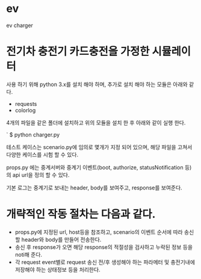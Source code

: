 # ev
ev charger

# 전기차 충전기 카드충전을 가정한 시뮬레이터

사용 하기 위해 python 3.x를 설치 해야 하며, 추가로 설치 해야 하는 모듈은 아래와 같다.
 - requests
 - colorlog

4개의 파일을 같은 폴더에 설치하고 위의 모듈을 설치 한 후 아래와 같이 실행 한다.

` $ python charger.py

테스트 케이스는 scenario.py에 임의로 몇개가 지정 되어 있으며,
해당 파일을 고쳐서 다양한 케이스를 시험 할 수 있다.

props.py 에는 중계서버와 중계기 이벤트(boot, authorize, statusNotification 등)의 api url을 정의 할 수 있다.

기본 로그는 중계기로 보내는 header, body를 보여주고, response를 보여준다.

# 개략적인 작동 절차는 다음과 같다.
 - props.py에 지정된 url, host등을 참조하고, scenario의 이벤트 순서에 따라 송신할 header와 body를 만들어 전송한다.
 - 송신 후 response가 오면 해당 response의 적절성을 검사하고 누락된 정보 등을 noti해 준다.
 - 각 request event별로 request 송신 전/후 생성해야 하는 파라메터 및 충전기내에 저장해야 하는 상태정보 등을 처리한다.
